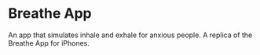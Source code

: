 # Breathe App


An app that simulates inhale and exhale for anxious people.
A replica of the Breathe App for iPhones.
